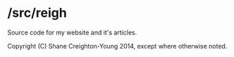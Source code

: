 # /src/reigh
Source code for my website and it's articles.

Copyright (C) Shane Creighton-Young 2014, except where otherwise noted.
